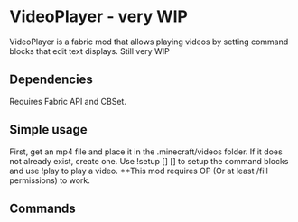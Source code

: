 # VideoPlayer - very WIP
VideoPlayer is a fabric mod that allows playing videos by setting command blocks that edit text displays.
Still very WIP

## Dependencies
Requires Fabric API and CBSet.

## Simple usage
First, get an mp4 file and place it in the .minecraft/videos folder. If it does not already exist, create one.
Use !setup [<coords>] [<direction>] to setup the command blocks and use !play <filename> to play a video.
**This mod requires OP (Or at least /fill permissions) to work.

## Commands
